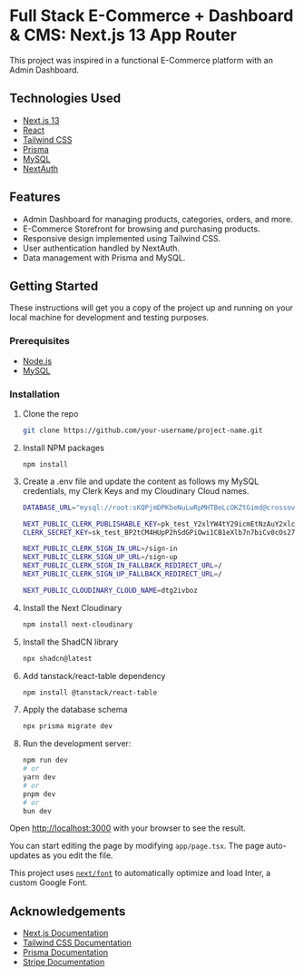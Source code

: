 # Full Stack E-Commerce + Dashboard & CMS: Next.js 13 App Router

This project was inspired in a functional E-Commerce platform with an Admin Dashboard.

## Technologies Used

- [Next.js 13](https://nextjs.org/)
- [React](https://reactjs.org/)
- [Tailwind CSS](https://tailwindcss.com/)
- [Prisma](https://www.prisma.io/)
- [MySQL](https://www.mysql.com/)
- [NextAuth](https://next-auth.js.org/)

## Features

- Admin Dashboard for managing products, categories, orders, and more.
- E-Commerce Storefront for browsing and purchasing products.
- Responsive design implemented using Tailwind CSS.
- User authentication handled by NextAuth.
- Data management with Prisma and MySQL.

## Getting Started

These instructions will get you a copy of the project up and running on your local machine for development and testing purposes.

### Prerequisites

- [Node.js](https://nodejs.org/)
- [MySQL](https://www.mysql.com/)

### Installation

1. Clone the repo
   ```sh
   git clone https://github.com/your-username/project-name.git
   ```
2. Install NPM packages

   ```
   npm install
   ```

3. Create a .env file and update the content as follows my MySQL credentials, my Clerk Keys and my Cloudinary Cloud names.

   ```bash
   DATABASE_URL="mysql://root:sKQPjmDPKbeNuLwRpMHTBeLcOKZtGimd@crossover.proxy.rlwy.net:27811/railway"

   NEXT_PUBLIC_CLERK_PUBLISHABLE_KEY=pk_test_Y2xlYW4tY29icmEtNzAuY2xlcmsuYWNjb3VudHMuZGV2JA
   CLERK_SECRET_KEY=sk_test_BP2tCM4HUpP2hSdGPiOwi1CB1eXlb7n7biCv0cOs27

   NEXT_PUBLIC_CLERK_SIGN_IN_URL=/sign-in
   NEXT_PUBLIC_CLERK_SIGN_UP_URL=/sign-up
   NEXT_PUBLIC_CLERK_SIGN_IN_FALLBACK_REDIRECT_URL=/
   NEXT_PUBLIC_CLERK_SIGN_UP_FALLBACK_REDIRECT_URL=/

   NEXT_PUBLIC_CLOUDINARY_CLOUD_NAME=dtg2ivboz
   ```

4. Install the Next Cloudinary

   ```bash
   npm install next-cloudinary
   ```

5. Install the ShadCN library

   ```bash
   npx shadcn@latest
   ```

6. Add tanstack/react-table dependency

   ```bash
   npm install @tanstack/react-table
   ```

7. Apply the database schema

   ```bash
   npx prisma migrate dev
   ```

8. Run the development server:
   ```bash
   npm run dev
   # or
   yarn dev
   # or
   pnpm dev
   # or
   bun dev
   ```

Open [http://localhost:3000](http://localhost:3000) with your browser to see the result.

You can start editing the page by modifying `app/page.tsx`. The page auto-updates as you edit the file.

This project uses [`next/font`](https://nextjs.org/docs/basic-features/font-optimization) to automatically optimize and load Inter, a custom Google Font.

## Acknowledgements

- [Next.js Documentation](https://nextjs.org/docs)
- [Tailwind CSS Documentation](https://tailwindcss.com/docs)
- [Prisma Documentation](https://www.prisma.io/docs/)
- [Stripe Documentation](https://stripe.com/docs)
